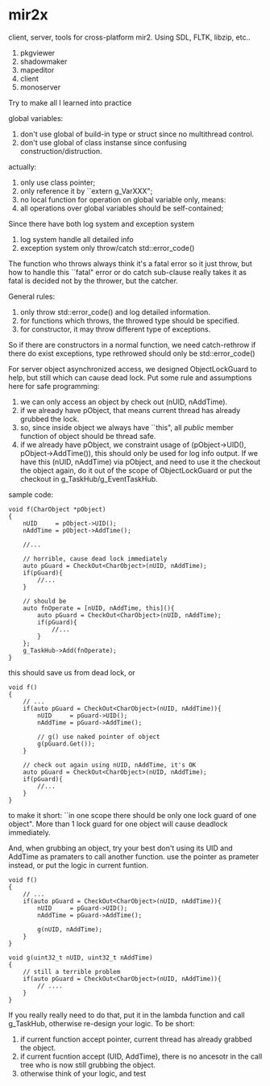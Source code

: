 # mir2x
client, server, tools for cross-platform mir2. Using SDL, FLTK, libzip, etc..

1. pkgviewer
2. shadowmaker
3. mapeditor
4. client
5. monoserver

Try to make all I learned into practice

global variables:

1. don't use global of build-in type or struct since no multithread control.
2. don't use global of class instanse since confusing construction/distruction.

actually:

1. only use class pointer;
2. only reference it by ``extern g_VarXXX";
3. no local function for operation on global variable only, means:
4. all operations over global variables should be self-contained;

Since there have both log system and exception system

1. log system handle all detailed info
2. exception system only throw/catch std::error_code()

The function who throws always think it's a fatal error so it just throw, but how to handle this ``fatal" error or do catch sub-clause really takes it as fatal is decided not by the thrower, but the catcher.

General rules:

1. only throw std::error_code() and log detailed information.
2. for functions which throws, the throwed type should be specified.
3. for constructor, it may throw different type of exceptions.

So if there are constructors in a normal function, we need catch-rethrow if there do exist exceptions, type rethrowed should only be std::error_code()

For server object asynchronized access, we designed ObjectLockGuard to help, but still which can cause dead lock. Put some rule and assumptions here for safe programming:

1. we can only access an object by check out (nUID, nAddTime).
2. if we already have pObject, that means current thread has already grubbed the lock.
3. so, since inside object we always have ``this", all *public* member function of object should be thread safe.
4. if we already have pObject, we constraint usage of (pObject->UID(), pObject->AddTime()), this should only be used for log info output. If we have this (nUID, nAddTime) via pObject, and need to use it the checkout the object again, do it out of the scope of ObjectLockGuard or put the checkout in g_TaskHub/g_EventTaskHub.

sample code:

    void f(CharObject *pObject)
    {
        nUID     = pObject->UID();
        nAddTime = pObject->AddTime();
    
        //...
    
        // horrible, cause dead lock immediately
        auto pGuard = CheckOut<CharObject>(nUID, nAddTime);
        if(pGuard){
            //...
        }
    
        // should be
        auto fnOperate = [nUID, nAddTime, this](){
            auto pGuard = CheckOut<CharObject>(nUID, nAddTime);
            if(pGuard){
                //...
            }
        };
        g_TaskHub->Add(fnOperate);
    }


this should save us from dead lock, or


    void f()
    {
        // ...
        if(auto pGuard = CheckOut<CharObject>(nUID, nAddTime)){
            nUID     = pGuard->UID();
            nAddTime = pGuard->AddTime();

            // g() use naked pointer of object
            g(pGuard.Get());
        }

        // check out again using nUID, nAddTime, it's OK
        auto pGuard = CheckOut<CharObject>(nUID, nAddTime);
        if(pGuard){
            //...
        }
    }

to make it short: ``in one scope there should be only one lock guard of one object". More than 1 lock guard for one object will cause deadlock immediately.

And, when grubbing an object, try your best don't using its UID and AddTime as pramaters to call another function. use the pointer as prameter instead, or put the logic in current funtion.

    void f()
    {
        // ...
        if(auto pGuard = CheckOut<CharObject>(nUID, nAddTime)){
            nUID     = pGuard->UID();
            nAddTime = pGuard->AddTime();
    
            g(nUID, nAddTime);
        }
    }
    
    void g(uint32_t nUID, uint32_t nAddTime)
    {
        // still a terrible problem
        if(auto pGuard = CheckOut<CharObject>(nUID, nAddTime)){
            // ....
        }
    }

If you really really need to do that, put it in the lambda function and call g_TaskHub, otherwise re-design your logic. To be short:

1. if current function accept pointer, current thread has already grabbed the object.
2. if current fucntion accept (UID, AddTime), there is no ancesotr in the call tree who is now still grubbing the object.
3. otherwise think of your logic, and test
